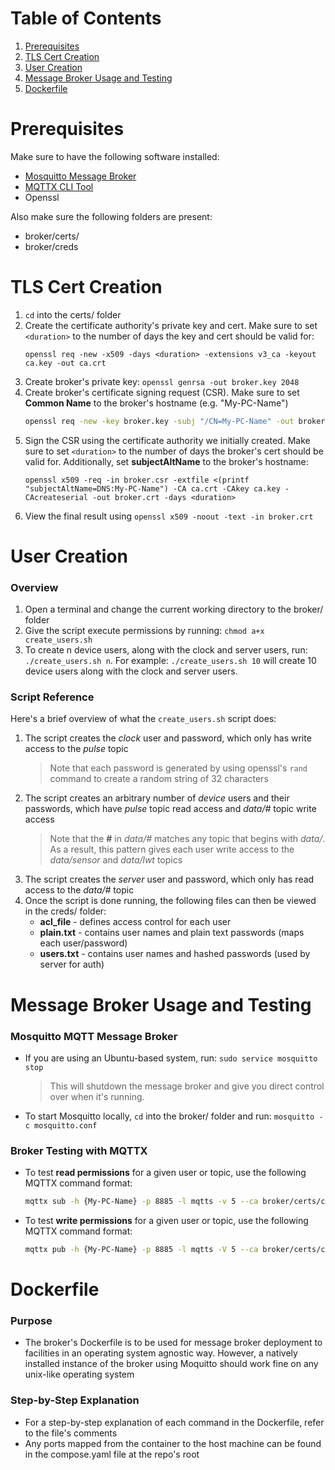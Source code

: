 # Table of Contents
1. [Prerequisites](#prerequisites)
2. [TLS Cert Creation](#tls-cert-creation)
3. [User Creation](#user-creation)
4. [Message Broker Usage and Testing](#message-broker-usage-and-testing)
5. [Dockerfile](#dockerfile)

# Prerequisites
Make sure to have the following software installed:
- [Mosquitto Message Broker](https://mosquitto.org/download/)
- [MQTTX CLI Tool](https://mqttx.app/cli)
- Openssl

Also make sure the following folders are present:
- broker/certs/
- broker/creds

# TLS Cert Creation
1. `cd` into the certs/ folder 
2. Create the certificate authority's private key and cert. Make sure to set `<duration>` to the number of days the key and cert should be valid for: 
    ```
    openssl req -new -x509 -days <duration> -extensions v3_ca -keyout ca.key -out ca.crt
    ```
3. Create broker's private key: `openssl genrsa -out broker.key 2048`
4. Create broker's certificate signing request (CSR). Make sure to set **Common Name** to the broker's hostname (e.g. "My-PC-Name")
    ```bash
    openssl req -new -key broker.key -subj "/CN=My-PC-Name" -out broker.csr
    ```
5. Sign the CSR using the certificate authority we initially created. Make sure to set `<duration>` to the number of days the broker's cert should be valid for. Additionally, set **subjectAltName** to the broker's hostname: 
    ```
    openssl x509 -req -in broker.csr -extfile <(printf "subjectAltName=DNS:My-PC-Name") -CA ca.crt -CAkey ca.key -CAcreateserial -out broker.crt -days <duration>
    ```
6. View the final result using `openssl x509 -noout -text -in broker.crt`

# User Creation
### Overview
1. Open a terminal and change the current working directory to the broker/ folder
2. Give the script execute permissions by running:  `chmod a+x create_users.sh`
3. To create n device users, along with the clock and server users, run: `./create_users.sh n`. For example: `./create_users.sh 10` will create 10 device users along with the clock and server users.

### Script Reference
Here's a brief overview of what the `create_users.sh` script does:
1. The script creates the *clock* user and password, which only has write access to the *pulse* topic
    > Note that each password is generated by using openssl's `rand` command to create a random string of 32 characters
2. The script creates an arbitrary number of *device* users and their passwords, which have *pulse* topic read access and *data/#* topic write access
    > Note that the **#** in *data/#* matches any topic that begins with *data/*. As a result, this pattern gives each user write access to the *data/sensor* and *data/lwt* topics
3. The script creates the *server* user and password, which only has read access to the *data/#* topic
4. Once the script is done running, the following files can then be viewed in the creds/ folder:
    - **acl_file** - defines access control for each user
    - **plain.txt** - contains user names and plain text passwords (maps each user/password)
    - **users.txt** - contains user names and hashed passwords (used by server for auth)

# Message Broker Usage and Testing
### Mosquitto MQTT Message Broker
- If you are using an Ubuntu-based system, run: `sudo service mosquitto stop`
    > This will shutdown the message broker and give you direct control over when it's running.
- To start Mosquitto locally, `cd` into the broker/ folder and run: `mosquitto -c mosquitto.conf`

### Broker Testing with MQTTX
- To test **read permissions** for a given user or topic, use the following MQTTX command format:
    ```bash 
    mqttx sub -h {My-PC-Name} -p 8885 -l mqtts -v 5 --ca broker/certs/ca.crt -u {USER} -P {PASSWORD} -t "{TOPIC}"
    ```
- To test **write permissions** for a given user or topic, use the following MQTTX command format:
    ```bash 
    mqttx pub -h {My-PC-Name} -p 8885 -l mqtts -V 5 --ca broker/certs/ca.crt -u {USER} -P {PASSWORD} -t "{TOPIC}" -m "{MESSAGE}"
    ```

# Dockerfile
### Purpose
- The broker's Dockerfile is to be used for message broker deployment to facilities in an operating system agnostic way. However, a natively installed instance of the broker using Moquitto should work fine on any unix-like operating system 

### Step-by-Step Explanation
- For a step-by-step explanation of each command in the Dockerfile, refer to the file's comments
- Any ports mapped from the container to the host machine can be found in the compose.yaml file at the repo's root 